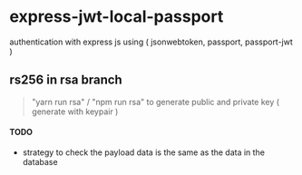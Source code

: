 # express-jwt-local-passport
authentication with express js using ( jsonwebtoken, passport, passport-jwt )



## rs256 in rsa branch

> "yarn run rsa" / "npm run rsa" to generate public and private key ( generate with keypair )

#### TODO
- strategy to check the payload data is the same as the data in the database
